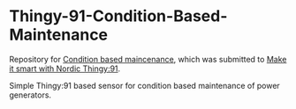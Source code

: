# Thingy-91-Condition-Based-Maintenance

Repository for [Condition based maincenance](TODO), which was submitted to [Make it smart with Nordic Thingy:91](https://www.electromaker.io/contest/make-it-smart-with-nordic-thingy-91).

Simple Thingy:91 based sensor for condition based maintenance of power generators.

